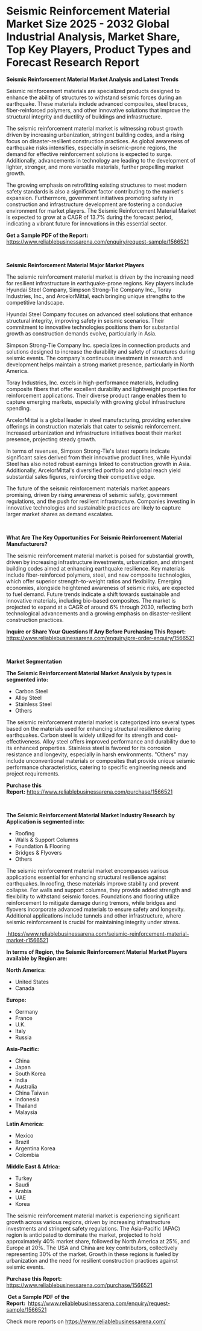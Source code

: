 <p><h1>Seismic Reinforcement Material Market Size 2025 - 2032 Global Industrial Analysis, Market Share, Top Key Players, Product Types and Forecast Research Report</h1></p><p><strong>Seismic Reinforcement Material Market Analysis and Latest Trends</strong></p>
<p><p>Seismic reinforcement materials are specialized products designed to enhance the ability of structures to withstand seismic forces during an earthquake. These materials include advanced composites, steel braces, fiber-reinforced polymers, and other innovative solutions that improve the structural integrity and ductility of buildings and infrastructure.</p><p>The seismic reinforcement material market is witnessing robust growth driven by increasing urbanization, stringent building codes, and a rising focus on disaster-resilient construction practices. As global awareness of earthquake risks intensifies, especially in seismic-prone regions, the demand for effective reinforcement solutions is expected to surge. Additionally, advancements in technology are leading to the development of lighter, stronger, and more versatile materials, further propelling market growth.</p><p>The growing emphasis on retrofitting existing structures to meet modern safety standards is also a significant factor contributing to the market's expansion. Furthermore, government initiatives promoting safety in construction and infrastructure development are fostering a conducive environment for market players. The Seismic Reinforcement Material Market is expected to grow at a CAGR of 13.7% during the forecast period, indicating a vibrant future for innovations in this essential sector.</p></p>
<p><strong>Get a Sample PDF of the Report:&nbsp;</strong> <a href="https://www.reliablebusinessarena.com/enquiry/request-sample/1566521?utm_campaign=2527&utm_medium=2&utm_source=Github&utm_content=ia&utm_term=22032025&utm_id=seismic-reinforcement-material">https://www.reliablebusinessarena.com/enquiry/request-sample/1566521</a></p>
<p>&nbsp;</p>
<p><strong>Seismic Reinforcement Material Major Market Players</strong></p>
<p><p>The seismic reinforcement material market is driven by the increasing need for resilient infrastructure in earthquake-prone regions. Key players include Hyundai Steel Company, Simpson Strong-Tie Company Inc., Toray Industries, Inc., and ArcelorMittal, each bringing unique strengths to the competitive landscape.</p><p>Hyundai Steel Company focuses on advanced steel solutions that enhance structural integrity, improving safety in seismic scenarios. Their commitment to innovative technologies positions them for substantial growth as construction demands evolve, particularly in Asia.</p><p>Simpson Strong-Tie Company Inc. specializes in connection products and solutions designed to increase the durability and safety of structures during seismic events. The company's continuous investment in research and development helps maintain a strong market presence, particularly in North America.</p><p>Toray Industries, Inc. excels in high-performance materials, including composite fibers that offer excellent durability and lightweight properties for reinforcement applications. Their diverse product range enables them to capture emerging markets, especially with growing global infrastructure spending.</p><p>ArcelorMittal is a global leader in steel manufacturing, providing extensive offerings in construction materials that cater to seismic reinforcement. Increased urbanization and infrastructure initiatives boost their market presence, projecting steady growth.</p><p>In terms of revenues, Simpson Strong-Tie's latest reports indicate significant sales derived from their innovative product lines, while Hyundai Steel has also noted robust earnings linked to construction growth in Asia. Additionally, ArcelorMittal's diversified portfolio and global reach yield substantial sales figures, reinforcing their competitive edge.</p><p>The future of the seismic reinforcement materials market appears promising, driven by rising awareness of seismic safety, government regulations, and the push for resilient infrastructure. Companies investing in innovative technologies and sustainable practices are likely to capture larger market shares as demand escalates.</p></p>
<p>&nbsp;</p>
<p><strong>What Are The Key Opportunities For Seismic Reinforcement Material Manufacturers?</strong></p>
<p><p>The seismic reinforcement material market is poised for substantial growth, driven by increasing infrastructure investments, urbanization, and stringent building codes aimed at enhancing earthquake resilience. Key materials include fiber-reinforced polymers, steel, and new composite technologies, which offer superior strength-to-weight ratios and flexibility. Emerging economies, alongside heightened awareness of seismic risks, are expected to fuel demand. Future trends indicate a shift towards sustainable and innovative materials, including bio-based composites. The market is projected to expand at a CAGR of around 6% through 2030, reflecting both technological advancements and a growing emphasis on disaster-resilient construction practices.</p></p>
<p><strong>Inquire or Share Your Questions If Any Before Purchasing This Report:</strong> <a href="https://www.reliablebusinessarena.com/enquiry/pre-order-enquiry/1566521?utm_campaign=2527&utm_medium=2&utm_source=Github&utm_content=ia&utm_term=22032025&utm_id=seismic-reinforcement-material">https://www.reliablebusinessarena.com/enquiry/pre-order-enquiry/1566521</a></p>
<p>&nbsp;</p>
<p><strong>Market Segmentation</strong></p>
<p><strong>The Seismic Reinforcement Material Market Analysis by types is segmented into:</strong></p>
<p><ul><li>Carbon Steel</li><li>Alloy Steel</li><li>Stainless Steel</li><li>Others</li></ul></p>
<p><p>The seismic reinforcement material market is categorized into several types based on the materials used for enhancing structural resilience during earthquakes. Carbon steel is widely utilized for its strength and cost-effectiveness. Alloy steel offers improved performance and durability due to its enhanced properties. Stainless steel is favored for its corrosion resistance and longevity, especially in harsh environments. "Others" may include unconventional materials or composites that provide unique seismic performance characteristics, catering to specific engineering needs and project requirements.</p></p>
<p><strong>Purchase this Report:&nbsp;</strong><a href="https://www.reliablebusinessarena.com/purchase/1566521?utm_campaign=2527&utm_medium=2&utm_source=Github&utm_content=ia&utm_term=22032025&utm_id=seismic-reinforcement-material">https://www.reliablebusinessarena.com/purchase/1566521</a></p>
<p>&nbsp;</p>
<p><strong>The Seismic Reinforcement Material Market Industry Research by Application is segmented into:</strong></p>
<p><ul><li>Roofing</li><li>Walls & Support Columns</li><li>Foundation & Flooring</li><li>Bridges & Flyovers</li><li>Others</li></ul></p>
<p><p>The seismic reinforcement material market encompasses various applications essential for enhancing structural resilience against earthquakes. In roofing, these materials improve stability and prevent collapse. For walls and support columns, they provide added strength and flexibility to withstand seismic forces. Foundations and flooring utilize reinforcement to mitigate damage during tremors, while bridges and flyovers incorporate advanced materials to ensure safety and longevity. Additional applications include tunnels and other infrastructure, where seismic reinforcement is crucial for maintaining integrity under stress.</p></p>
<p><a href="https://www.reliablebusinessarena.com/seismic-reinforcement-material-market-r1566521?utm_campaign=2527&utm_medium=2&utm_source=Github&utm_content=ia&utm_term=22032025&utm_id=seismic-reinforcement-material">&nbsp;https://www.reliablebusinessarena.com/seismic-reinforcement-material-market-r1566521</a></p>
<p><strong>In terms of Region, the Seismic Reinforcement Material Market Players available by Region are:</strong></p>
<p>
    <p> <strong> North America: </strong>
        <ul>
            <li>United States</li>
            <li>Canada</li>
        </ul>
        </p> 
    <p> <strong> Europe: </strong>
        <ul>
            <li>Germany</li>
            <li>France</li>
            <li>U.K.</li>
            <li>Italy</li>
            <li>Russia</li>
        </ul>
        </p> 
    <p> <strong> Asia-Pacific: </strong>
        <ul>
            <li>China</li>
            <li>Japan</li>
            <li>South Korea</li>
            <li>India</li>
            <li>Australia</li>
            <li>China Taiwan</li>
            <li>Indonesia</li>
            <li>Thailand</li>
            <li>Malaysia</li>
        </ul>
        </p> 
    <p> <strong> Latin America: </strong>
        <ul>
            <li>Mexico</li>
            <li>Brazil</li>
            <li>Argentina Korea</li>
            <li>Colombia</li>
        </ul>
        </p> 
    <p> <strong> Middle East & Africa: </strong>
        <ul>
            <li>Turkey</li>
            <li>Saudi</li>
            <li>Arabia</li>
            <li>UAE</li>
            <li>Korea</li>
        </ul>
    </p>
    </p>
<p><p>The seismic reinforcement material market is experiencing significant growth across various regions, driven by increasing infrastructure investments and stringent safety regulations. The Asia-Pacific (APAC) region is anticipated to dominate the market, projected to hold approximately 40% market share, followed by North America at 25%, and Europe at 20%. The USA and China are key contributors, collectively representing 30% of the market. Growth in these regions is fueled by urbanization and the need for resilient construction practices against seismic events.</p></p>
<p><strong>Purchase this Report: </strong><a href="https://www.reliablebusinessarena.com/purchase/1566521?utm_campaign=2527&utm_medium=2&utm_source=Github&utm_content=ia&utm_term=22032025&utm_id=seismic-reinforcement-material">https://www.reliablebusinessarena.com/purchase/1566521</a></p>
<p>&nbsp;<strong>Get a Sample PDF of the Report:&nbsp;&nbsp;</strong><a href="https://www.reliablebusinessarena.com/enquiry/request-sample/1566521?utm_campaign=2527&utm_medium=2&utm_source=Github&utm_content=ia&utm_term=22032025&utm_id=seismic-reinforcement-material">https://www.reliablebusinessarena.com/enquiry/request-sample/1566521</a></p>
<p><strong></strong></p>
<p>Check more reports on <a href="https://www.reliablebusinessarena.com/?utm_campaign=2527&utm_medium=2&utm_source=Github&utm_content=ia&utm_term=22032025&utm_id=seismic-reinforcement-material">https://www.reliablebusinessarena.com/</a></p>